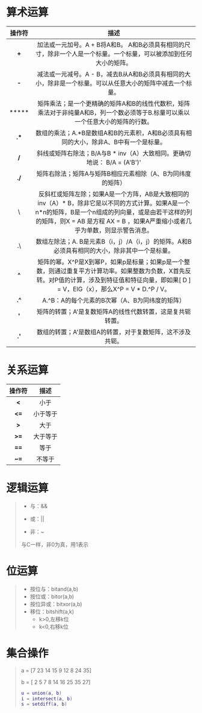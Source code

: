 # 算术运算

| 操作符  |                             描述                             |
| :-----: | :----------------------------------------------------------: |
|  **+**  | 加法或一元加号。A + B将A和B。 A和B必须具有相同的尺寸，除非一个人是一个标量。一个标量，可以被添加到任何大小的矩阵。 |
|  **-**  | 减法或一元减号。A - B，减去B从A和B必须具有相同的大小，除非是一个标量。可以从任意大小的矩阵中减去一个标量。 |
|  *****  | 矩阵乘法；是一个更精确的矩阵A和B的线性代数积，矩阵乘法对于非纯量A和B，列一个数必须等于B.标量可以乘以一个任意大小的矩阵的行数。 |
| **.\*** | 数组的乘法；A.*B是数组A和B的元素积，A和B必须具有相同的大小，除非A、B中有一个是标量。 |
|  **/**  | 斜线或矩阵右除法；B/A与B * inv（A）大致相同。更确切地说： B/A = (A'B')' |
| **./**  |  矩阵右除法；矩阵A与矩阵B相应元素相除（A、B为同纬度的矩阵）  |
|    \    | 反斜杠或矩阵左除；如果A是一个方阵，AB是大致相同的inv（A）* B，除非它是以不同的方式计算。如果A是一个n*n的矩阵，B是一个n组成的列向量，或是由若干这样的列的矩阵，则X = AB 是方程 AX = B ，如果A严重缩小或者几乎为单数，则显示警告消息。 |
|   .\    | 数组左除法；A. B是元素B（i，j）/A（i，j）的矩阵。A和B必须具有相同的大小，除非其中一个是标量。 |
|  **^**  | 矩阵的幂。X^P是X到幂P，如果p是标量；如果p是一个整数，则通过重复平方计算功率。如果整数为负数，X首先反转。对P值的计算，涉及到特征值和特征向量，即如果[ D ] = V，EIG（x），那么X^P = V * D.^P / V。 |
| **.^**  |        A.^B：A的每个元素的B次幂（A、B为同纬度的矩阵）        |
|  **'**  |  矩阵的转置；A'是复数矩阵A的线性代数转置，这是复共轭转置。   |
| **.'**  |  数组的转置；A'是数组A的转置，对于复数矩阵，这不涉及共轭。   |



# 关系运算

| 操作符 |   描述   |
| :----: | :------: |
| **<**  |   小于   |
| **<=** | 小于等于 |
| **>**  |   大于   |
| **>=** | 大于等于 |
| **==** |   等于   |
| **~=** |  不等于  |



# 逻辑运算

> - 与：&&
>
> - 或：||
> - 非：~
>
> 与C一样，非0为真，用1表示





# 位运算

> - 按位与：bitand(a,b)
> - 按位或：bitor(a,b)
> - 按位异或：bitxor(a,b)
> - 移位：bitshift(a,k)
>   - k>0,左移k位
>   - k<0,右移k位



# 集合操作

>a = [7 23 14 15 9 12 8 24 35]  
>
>b = [ 2 5 7 8 14 16 25 35 27] 
>
>```matlab
>u = union(a, b) 
>i = intersect(a, b) 
>s = setdiff(a, b)
>```